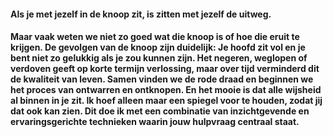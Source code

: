 #### **Als je met jezelf in de knoop zit, is zitten met jezelf de uitweg.**

#### Maar vaak weten we niet zo goed wat die knoop is of hoe die eruit te krijgen. De gevolgen van de knoop zijn duidelijk: Je hoofd zit vol en je bent niet zo gelukkig als je zou kunnen zijn. Het negeren, weglopen of verdoven geeft op korte termijn verlossing, maar over tijd verminderd dit de kwaliteit van leven. Samen vinden we de rode draad en beginnen we het proces van ontwarren en ontknopen. En het mooie is dat alle wijsheid al binnen in je zit. Ik hoef alleen maar een spiegel voor te houden, zodat jij dat ook kan zien. Dit doe ik met een combinatie van inzichtgevende en ervaringsgerichte technieken waarin jouw hulpvraag centraal staat.
